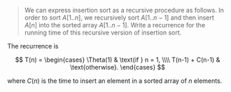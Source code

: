 > We can express insertion sort as a recursive procedure as follows. In order
> to sort $A[1..n]$, we recursively sort $A[1..n-1]$ and then insert $A[n]$
> into the sorted array $A[1..n-1]$. Write a recurrence for the running time
> of this recursive version of insertion sort.

The recurrence is

$$ T(n) =
   \begin{cases}
     \Theta(1) & \text{if } n = 1, \\\\
     T(n-1) + C(n-1) & \text{otherwise}.
   \end{cases} $$

where $C(n)$ is the time to insert an element in a sorted array of $n$
elements.
